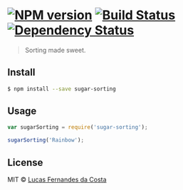 #  [![NPM version][npm-image]][npm-url] [![Build Status][travis-image]][travis-url] [![Dependency Status][daviddm-image]][daviddm-url]

> Sorting made sweet.


## Install

```sh
$ npm install --save sugar-sorting
```


## Usage

```js
var sugarSorting = require('sugar-sorting');

sugarSorting('Rainbow');
```


## License

MIT © [Lucas Fernandes da Costa](http://github.com/lucasfcosta)


[npm-image]: https://badge.fury.io/js/sugar-sorting.svg
[npm-url]: https://npmjs.org/package/sugar-sorting
[travis-image]: https://travis-ci.org/lucasfcosta/sugar-sorting.svg?branch=master
[travis-url]: https://travis-ci.org/lucasfcosta/sugar-sorting
[daviddm-image]: https://david-dm.org/lucasfcosta/sugar-sorting.svg?theme=shields.io
[daviddm-url]: https://david-dm.org/lucasfcosta/sugar-sorting
